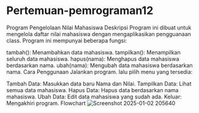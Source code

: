 # Pertemuan-pemrograman12
Program Pengelolaan Nilai Mahasiswa
Deskripsi
Program ini dibuat untuk mengelola daftar nilai mahasiswa dengan mengaplikasikan pengguanaan class. Program ini mempunyai beberapa fungsi:

tambah(): Menambahkan data mahasiswa.
tampilkan(): Menampilkan seluruh data mahasiswa.
hapus(nama): Menghapus data mahasiswa berdasarkan nama.
ubah(nama): Mengubah data mahasiswa berdasarkan nama.
Cara Penggunaan
Jalankan program. lalu pilih menu yang tersedia:

Tambah Data: Masukkan data baru Nama dan Nilai.
Tampilkan Data: Lihat semua data mahasiswa.
Hapus Data: Hapus data berdasarkan nama mahasiswa.
Ubah Data: Edit data mahasiswa yang sudah ada.
Keluar: Mengakhiri program.
Flowchart
![Screenshot 2025-01-02 205640](https://github.com/user-attachments/assets/7694085a-73fa-4c93-b190-041c96638296)
